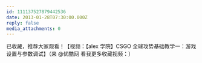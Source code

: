 ```yaml
---
id: 111137527879442536
date: 2013-01-28T07:30:00.000Z
reply: false
media_attachments: 0
---
```


已收藏，推荐大家观看！【视频：【alex 学院】CSGO 全球攻势基础教学一：游戏设置与参数调试】（来 @优酷网 看我更多收藏视频：）​​​​

